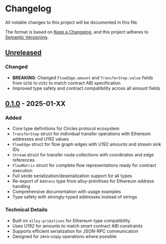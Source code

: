# Changelog

All notable changes to this project will be documented in this file.

The format is based on [Keep a Changelog](https://keepachangelog.com/en/1.0.0/),
and this project adheres to [Semantic Versioning](https://semver.org/spec/v2.0.0.html).

## [Unreleased]

### Changed
- **BREAKING**: Changed `FlowEdge.amount` and `TransferStep.value` fields from `U256` to `U192` to match contract ABI specification
- Improved type safety and contract compatibility across all amount fields

## [0.1.0] - 2025-01-XX

### Added
- Core type definitions for Circles protocol ecosystem
- `TransferStep` struct for individual transfer operations with Ethereum addresses and U192 values
- `FlowEdge` struct for flow graph edges with U192 amounts and stream sink IDs
- `Stream` struct for transfer route collections with coordinates and edge references
- `FlowMatrix` struct for complete flow representations ready for contract execution
- Full serde serialization/deserialization support for all types
- Re-export of `Address` type from alloy-primitives for Ethereum address handling
- Comprehensive documentation with usage examples
- Type safety with strongly-typed addresses instead of strings

### Technical Details
- Built on `alloy-primitives` for Ethereum type compatibility
- Uses U192 for amounts to match smart contract ABI constraints
- Supports efficient serialization for JSON-RPC communication
- Designed for zero-copy operations where possible

[Unreleased]: https://github.com/deluXtreme/circles-rs/compare/types-v0.1.0...HEAD
[0.1.0]: https://github.com/deluXtreme/circles-rs/releases/tag/types-v0.1.0